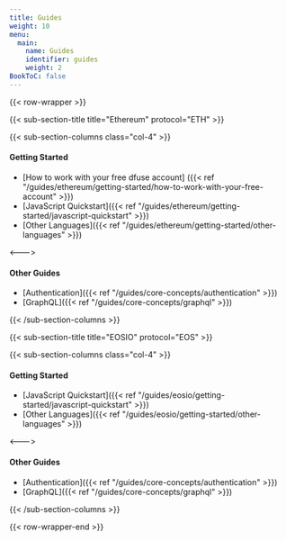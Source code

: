 ```yaml
---
title: Guides
weight: 10
menu:
  main:
    name: Guides
    identifier: guides
    weight: 2
BookToC: false
---
```


{{< row-wrapper >}}

{{< sub-section-title title="Ethereum" protocol="ETH" >}}

{{< sub-section-columns  class="col-4" >}}

#### Getting Started
* [How to work with your free dfuse account] ({{< ref "/guides/ethereum/getting-started/how-to-work-with-your-free-account" >}})
* [JavaScript Quickstart]({{< ref "/guides/ethereum/getting-started/javascript-quickstart" >}})
* [Other Languages]({{< ref "/guides/ethereum/getting-started/other-languages" >}})

<--->

#### Other Guides

* [Authentication]({{< ref "/guides/core-concepts/authentication" >}})
* [GraphQL]({{< ref "/guides/core-concepts/graphql" >}})

{{< /sub-section-columns >}}


{{< sub-section-title title="EOSIO" protocol="EOS" >}}

{{< sub-section-columns class="col-4" >}}

#### Getting Started

* [JavaScript Quickstart]({{< ref "/guides/eosio/getting-started/javascript-quickstart" >}})
* [Other Languages]({{< ref "/guides/eosio/getting-started/other-languages" >}})

<--->

#### Other Guides

* [Authentication]({{< ref "/guides/core-concepts/authentication" >}})
* [GraphQL]({{< ref "/guides/core-concepts/graphql" >}})

{{< /sub-section-columns >}}

{{< row-wrapper-end >}}
